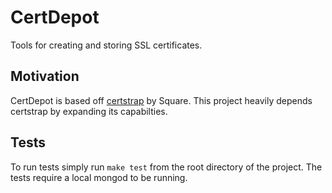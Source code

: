 # CertDepot
Tools for creating and storing SSL certificates.

## Motivation
CertDepot is based off [certstrap](https://github.com/square/certstrap) by Square. This project heavily depends certstrap by expanding its capabilties.

## Tests
To run tests simply run `make test` from the root directory of the project. The tests require a local mongod to be running.
